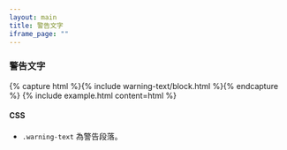 ```yaml
---
layout: main
title: 警告文字
iframe_page: ""
---
```


### 警告文字

{% capture html %}{% include warning-text/block.html %}{% endcapture %}
{% include example.html content=html %}

#### CSS

- `.warning-text` 為警告段落。
